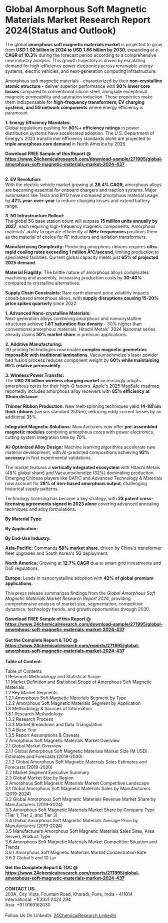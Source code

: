 <h1>Global Amorphous Soft Magnetic Materials Market Research Report 2024(Status and Outlook)</h1><p>The global <strong>amorphous soft magnetic materials market</strong> is projected to grow from <strong>USD 1.02 billion in 2024 to USD 1.86 billion by 2030</strong>, expanding at a <strong>CAGR of 10.3%</strong> during the forecast period according to a comprehensive new industry analysis. This growth trajectory is driven by escalating demand for high-efficiency power electronics across renewable energy systems, electric vehicles, and next-generation computing infrastructure.</p><p>Amorphous soft magnetic materials - characterized by their <strong>non-crystalline atomic structure</strong> - deliver superior performance with <strong>90% lower core losses</strong> compared to conventional silicon steel, alongside exceptional magnetic permeability and saturation induction. These properties make them indispensable for <strong>high-frequency transformers, EV charging systems, and 5G network components</strong> where energy efficiency is paramount.</p><p><strong>1. Energy Efficiency Mandates:</strong><br>
Global regulations pushing for <strong>80%+ efficiency ratings</strong> in power distribution systems have accelerated adoption. The U.S. Department of Energy's 2023 transformer efficiency standards alone are projected to <strong>triple amorphous core demand</strong> in North America by 2026.</p><div><b>Download FREE Sample of this Report @ 
            <a href="https://www.24chemicalresearch.com/download-sample/271995/global-amorphous-soft-magnetic-materials-market-2024-437">
            https://www.24chemicalresearch.com/download-sample/271995/global-amorphous-soft-magnetic-materials-market-2024-437</a></b></div><br><p><strong>2. EV Revolution:</strong><br>
With the electric vehicle market growing at <strong>28.4% CAGR</strong>, amorphous alloys are becoming essential for onboard chargers and traction systems. Major automakers like Tesla and BYD have increased amorphous material usage by <strong>47% year-over-year</strong> to reduce charging losses and extend battery range.</p><p><strong>3. 5G Infrastructure Rollout:</strong><br>
The global 5G base station count will surpass <strong>15 million units annually by 2027</strong>, each requiring high-frequency magnetic components. Amorphous materials' ability to operate efficiently at <strong>MHz frequencies</strong> positions them as the material of choice for RF inductors and isolation transformers.</p><p><strong>Manufacturing Complexity:</strong> Producing amorphous ribbons requires <strong>ultra-rapid cooling rates exceeding 1 million Â°C/second</strong>, limiting production to specialized facilities. Current global capacity meets just <strong>65% of projected 2025 demand</strong>.</p><p><strong>Material Fragility:</strong> The brittle nature of amorphous alloys complicates machining and assembly, increasing production costs by <strong>30-40%</strong> compared to crystalline alternatives.</p><p><strong>Supply Chain Constraints:</strong> Rare earth element price volatility impacts cobalt-based amorphous alloys, with <strong>supply disruptions causing 15-20% price spikes quarterly</strong> since 2022.</p><p><strong>1. Advanced Nano-crystalline Materials:</strong><br>
Next-generation alloys combining amorphous and nanocrystalline structures achieve <strong>1.8T saturation flux density</strong> - 30% higher than conventional amorphous materials. Hitachi Metals' 2024 Nanomet series already claims <strong>50% market share</strong> in premium applications.</p><p><strong>2. Additive Manufacturing:</strong><br>
3D printing technologies now enable <strong>complex magnetic geometries impossible with traditional laminations</strong>. Vacuumschmelze's laser powder bed fusion process reduces component weight by <strong>60% while maintaining 95% relative permeability</strong>.</p><p><strong>3. Wireless Power Transfer:</strong><br>
The <strong>USD 28 billion wireless charging market</strong> increasingly adopts amorphous cores for their high-Q factors. Apple's 2025 MagSafe roadmap reportedly includes amorphous alloy receivers with <strong>85% efficiency at 10mm distance</strong>.</p><p><strong>Thinner Ribbon Production:</strong> New melt-spinning techniques yield <strong>14-18Î¼m thick ribbons</strong> (versus standard 25Î¼m), reducing eddy current losses by an additional 35%.</p><p><strong>Integrated Magnetic Solutions:</strong> Manufacturers now offer <strong>pre-assembled magnetic modules</strong> combining amorphous cores with power electronics, cutting system integration time by 70%.</p><p><strong>AI-Optimized Alloy Design:</strong> Machine learning algorithms accelerate new material development, with AI-predicted compositions achieving <strong>92% accuracy</strong> in first experimental validations.</p><p>The market features a <strong>vertically integrated ecosystem</strong> with Hitachi Metals (48% global share) and Vacuumschmelze (32%) dominating production. Emerging Chinese players like CATIC and Advanced Technology &amp; Materials now account for <strong>28% of iron-based amorphous output</strong>, challenging historical supply patterns.</p><p>Technology licensing has become a key strategy, with <strong>23 patent cross-licensing agreements signed in 2023 alone</strong> covering advanced annealing techniques and alloy formulations.</p><p><strong>By Material Type:</strong></p><p><strong>By Application:</strong></p><p><strong>By End-Use Industry:</strong></p><p><strong>Asia-Pacific:</strong> Commands <strong>58% market share</strong>, driven by China's transformer fleet upgrades and South Korea's 5G deployment.</p><p><strong>North America:</strong> Growing at <strong>12.7% CAGR</strong> due to smart grid investments and DoE regulations.</p><p><strong>Europe:</strong> Leads in nanocrystalline adoption with <strong>42% of global premium applications</strong>.</p><p>This press release summarizes findings from the <em>Global Amorphous Soft Magnetic Materials Market Research Report 2024</em>, providing comprehensive analysis of market size, segmentation, competitive dynamics, technology trends, and growth opportunities through 2030.</p><div><b>Download FREE Sample of this Report @ 
            <a href="https://www.24chemicalresearch.com/download-sample/271995/global-amorphous-soft-magnetic-materials-market-2024-437">
            https://www.24chemicalresearch.com/download-sample/271995/global-amorphous-soft-magnetic-materials-market-2024-437</a></b></div><br><div><b>Get the Complete Report & TOC @ 
            <a href="https://www.24chemicalresearch.com/reports/271995/global-amorphous-soft-magnetic-materials-market-2024-437">
            https://www.24chemicalresearch.com/reports/271995/global-amorphous-soft-magnetic-materials-market-2024-437</a></b></div><br>
            <b>Table of Content:</b><p>Table of Contents<br />
1 Research Methodology and Statistical Scope<br />
1.1 Market Definition and Statistical Scope of Amorphous Soft Magnetic Materials<br />
1.2 Key Market Segments<br />
1.2.1 Amorphous Soft Magnetic Materials Segment by Type<br />
1.2.2 Amorphous Soft Magnetic Materials Segment by Application<br />
1.3 Methodology & Sources of Information<br />
1.3.1 Research Methodology<br />
1.3.2 Research Process<br />
1.3.3 Market Breakdown and Data Triangulation<br />
1.3.4 Base Year<br />
1.3.5 Report Assumptions & Caveats<br />
2 Amorphous Soft Magnetic Materials Market Overview<br />
2.1 Global Market Overview<br />
2.1.1 Global Amorphous Soft Magnetic Materials Market Size (M USD) Estimates and Forecasts (2019-2030)<br />
2.1.2 Global Amorphous Soft Magnetic Materials Sales Estimates and Forecasts (2019-2030)<br />
2.2 Market Segment Executive Summary<br />
2.3 Global Market Size by Region<br />
3 Amorphous Soft Magnetic Materials Market Competitive Landscape<br />
3.1 Global Amorphous Soft Magnetic Materials Sales by Manufacturers (2019-2024)<br />
3.2 Global Amorphous Soft Magnetic Materials Revenue Market Share by Manufacturers (2019-2024)<br />
3.3 Amorphous Soft Magnetic Materials Market Share by Company Type (Tier 1, Tier 2, and Tier 3)<br />
3.4 Global Amorphous Soft Magnetic Materials Average Price by Manufacturers (2019-2024)<br />
3.5 Manufacturers Amorphous Soft Magnetic Materials Sales Sites, Area Served, Product Type<br />
3.6 Amorphous Soft Magnetic Materials Market Competitive Situation and Trends<br />
3.6.1 Amorphous Soft Magnetic Materials Market Concentration Rate<br />
3.6.2 Global 5 and 10 Lar</p><div><b>Get the Complete Report & TOC @ 
            <a href="https://www.24chemicalresearch.com/reports/271995/global-amorphous-soft-magnetic-materials-market-2024-437">
            https://www.24chemicalresearch.com/reports/271995/global-amorphous-soft-magnetic-materials-market-2024-437</a></b></div><br><b>CONTACT US:</b><br>
            203A, City Vista, Fountain Road, Kharadi, Pune, India - 411014<br>
            International: +1(332) 2424 294<br>
            Asia: +91 9169162030 <br><br>
            Follow Us On LinkedIn: <a href="https://www.linkedin.com/company/24chemicalresearch/">24ChemicalResearch LinkedIn</a>